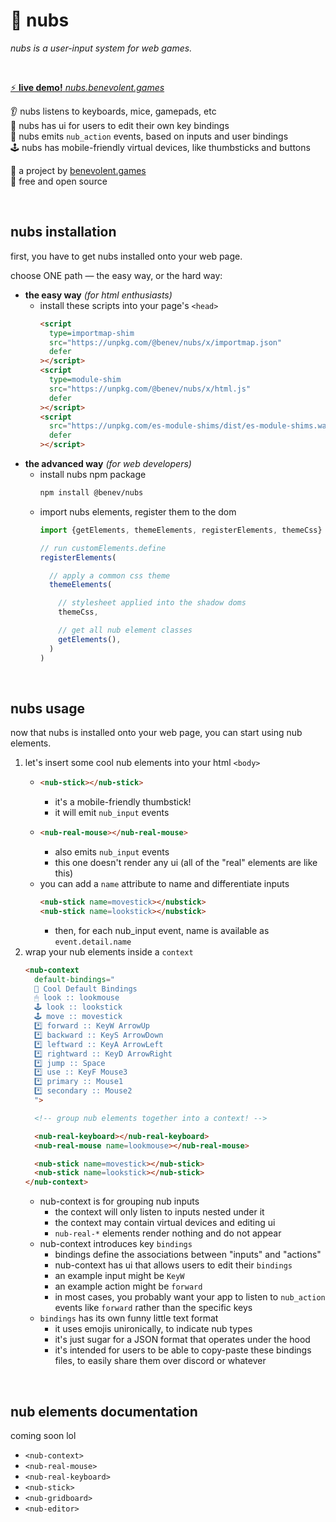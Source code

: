 
🔘 nubs
=======

*nubs is a user-input system for web games.*

<br/>

[⚡ **live demo!** *nubs.benevolent.games*](https://nubs.benevolent.games/)  

👂 nubs listens to keyboards, mice, gamepads, etc  
📝 nubs has ui for users to edit their own key bindings  
📣 nubs emits `nub_action` events, based on inputs and user bindings  
🕹️ nubs has mobile-friendly virtual devices, like thumbsticks and buttons  

👼 a project by [benevolent.games](https://benevolent.games/)  
💖 free and open source  

<br/>

## nubs installation

first, you have to get nubs installed onto your web page.

choose ONE path — the easy way, or the hard way:

- **the easy way** *(for html enthusiasts)*
  - install these scripts into your page's `<head>`
    ```html
    <script
      type=importmap-shim
      src="https://unpkg.com/@benev/nubs/x/importmap.json"
      defer
    ></script>
    <script
      type=module-shim
      src="https://unpkg.com/@benev/nubs/x/html.js"
      defer
    ></script>
    <script
      src="https://unpkg.com/es-module-shims/dist/es-module-shims.wasm.js"
      defer
    ></script>
    ```
- **the advanced way** *(for web developers)*
    - install nubs npm package
      ```sh
      npm install @benev/nubs
      ```
    - import nubs elements, register them to the dom
      ```js
      import {getElements, themeElements, registerElements, themeCss} from "@benev/nubs"

      // run customElements.define
      registerElements(

        // apply a common css theme
        themeElements(

          // stylesheet applied into the shadow doms
          themeCss,

          // get all nub element classes
          getElements(),
        )
      )
      ```

<br/>

## nubs usage

now that nubs is installed onto your web page, you can start using nub elements.

1. let's insert some cool nub elements into your html `<body>`
    - ```html
      <nub-stick></nub-stick>
      ```
      - it's a mobile-friendly thumbstick!
      - it will emit `nub_input` events
    - ```html
      <nub-real-mouse></nub-real-mouse>
      ```
      - also emits `nub_input` events
      - this one doesn't render any ui (all of the "real" elements are like this)
    - you can add a `name` attribute to name and differentiate inputs
      ```html
      <nub-stick name=movestick></nubstick>
      <nub-stick name=lookstick></nubstick>
      ```
      - then, for each nub_input event, name is available as `event.detail.name`
1. wrap your nub elements inside a `context`
    ```html
    <nub-context
      default-bindings="
      👼 Cool Default Bindings
      🖱 look :: lookmouse
      🕹️ look :: lookstick
      🕹️ move :: movestick
      *️⃣ forward :: KeyW ArrowUp
      *️⃣ backward :: KeyS ArrowDown
      *️⃣ leftward :: KeyA ArrowLeft
      *️⃣ rightward :: KeyD ArrowRight
      *️⃣ jump :: Space
      *️⃣ use :: KeyF Mouse3
      *️⃣ primary :: Mouse1
      *️⃣ secondary :: Mouse2
      ">

      <!-- group nub elements together into a context! -->

      <nub-real-keyboard></nub-real-keyboard>
      <nub-real-mouse name=lookmouse></nub-real-mouse>

      <nub-stick name=movestick></nub-stick>
      <nub-stick name=lookstick></nub-stick>
    </nub-context>
    ```
    - nub-context is for grouping nub inputs
      - the context will only listen to inputs nested under it
      - the context may contain virtual devices and editing ui
      - `nub-real-*` elements render nothing and do not appear
    - nub-context introduces key `bindings`
      - bindings define the associations between "inputs" and "actions"
      - nub-context has ui that allows users to edit their `bindings`
      - an example input might be `KeyW`
      - an example action might be `forward`
      - in most cases, you probably want your app to listen to `nub_action` events like `forward` rather than the specific keys
    - `bindings` has its own funny little text format
      - it uses emojis unironically, to indicate nub types
      - it's just sugar for a JSON format that operates under the hood
      - it's intended for users to be able to copy-paste these bindings files, to easily share them over discord or whatever

<br/>

## nub elements documentation

coming soon lol

- `<nub-context>`
- `<nub-real-mouse>`
- `<nub-real-keyboard>`
- `<nub-stick>`
- `<nub-gridboard>`
- `<nub-editor>`
